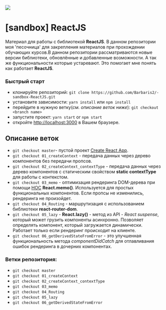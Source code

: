 ![](images/src/sandboxreact.jpg)

# [sandbox] ReactJS

Материал для работы с библиотекой **ReactJS**. В данном репозитории моя 'песочница' для закрепления материалов при прохождении обучающих курсов.В данном репозитории рассматриваются новые версии библиотеки, обновлённые и добавленные возможности. А так же функциональности которые устаревают. Это помогает мне понять как работает **ReactJS**.

### Быстрый старт

- клонируйте репозиторий: `git clone https://github.com/Barbaris2/-sandbox-ReactJS.git`
- уcтановите зависимости: `yarn install` или `npm install`
- перейдите в нужную ветку(_см. описание веток ниже_): `git checkout <branch name>`
- запустите проект: `yarn start` or `npm start`
- откройте [http://localhost:3000](http://localhost:3000) в Вашем браузере.

## Описание веток

- `git checkout master`- пустой проект [Create React App](https://github.com/facebook/create-react-app).
- `git checkout 01_createContext` - передача данных через дерево компонентов без передачи пропсов.
- `git checkout 02_createContext_contextType` - передача данных через дерево компонентов с статическим свойством **static contextType** для работы с контекстом.
- `git checkout 03_memo` - оптимизация рендеринга DOM-дерева при помощи [HOC](https://ru.reactjs.org/docs/higher-order-components.html) **React.memo()**. Используется для простых функциональных компонентов. Если пропсы не изменились, рендеринга не произойдет.
- `git checkout 04_Routing` - маршрутизация с использованием библиотеки **react-router-dom**.
- `git checkout 05_lazy` - **React.lazy()** - метод из API - _React suspense_, который может грузить компоненты асинхронно. Позволяет определять компонент, который загружается динамически. Работает только если рендеринг происходит на клиенте.
- `git checkout 06_getDerivedStateFromError` - это улучшенная функциональность метода _componentDidCatch_ для отлавливания ошибок рендеринга в дочерних компонентах.

### Ветки репозитория:

- `git checkout master`
- `git checkout 01_createContext`
- `git checkout 02_createContext_contextType`
- `git checkout 03_memo`
- `git checkout 04_Routing`
- `git checkout 05_lazy`
- `git checkout 06_getDerivedStateFromError`
